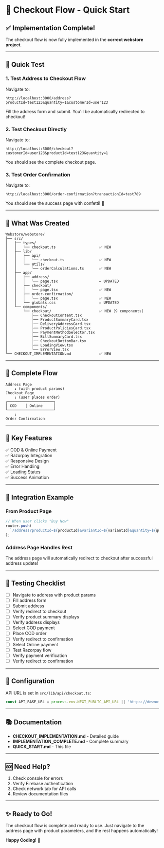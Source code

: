 # 🚀 Checkout Flow - Quick Start

## ✅ Implementation Complete!

The checkout flow is now fully implemented in the **correct webstore project**.

---

## 🎯 Quick Test

### 1. Test Address to Checkout Flow

Navigate to:
```
http://localhost:3000/address?productId=test123&quantity=1&customerId=user123
```

Fill the address form and submit. You'll be automatically redirected to checkout!

### 2. Test Checkout Directly

Navigate to:
```
http://localhost:3000/checkout?customerId=user123&productId=test123&quantity=1
```

You should see the complete checkout page.

### 3. Test Order Confirmation

Navigate to:
```
http://localhost:3000/order-confirmation?transactionId=test789
```

You should see the success page with confetti! 🎉

---

## 📁 What Was Created

```
Webstore/webstore/
├── src/
│   ├── types/
│   │   └── checkout.ts                    ✅ NEW
│   ├── lib/
│   │   ├── api/
│   │   │   └── checkout.ts                ✅ NEW
│   │   └── utils/
│   │       └── orderCalculations.ts       ✅ NEW
│   ├── app/
│   │   ├── address/
│   │   │   └── page.tsx                   ✏️ UPDATED
│   │   ├── checkout/
│   │   │   └── page.tsx                   ✅ NEW
│   │   ├── order-confirmation/
│   │   │   └── page.tsx                   ✅ NEW
│   │   └── globals.css                    ✏️ UPDATED
│   └── components/
│       └── checkout/                      ✅ NEW (9 components)
│           ├── CheckoutContent.tsx
│           ├── ProductSummaryCard.tsx
│           ├── DeliveryAddressCard.tsx
│           ├── ProductPoliciesCard.tsx
│           ├── PaymentMethodSelector.tsx
│           ├── BillSummaryCard.tsx
│           ├── CheckoutBottomBar.tsx
│           ├── LoadingView.tsx
│           └── ErrorView.tsx
└── CHECKOUT_IMPLEMENTATION.md             ✅ NEW
```

---

## 🔄 Complete Flow

```
Address Page
    ↓ (with product params)
Checkout Page
    ↓ (user places order)
┌─────────────────────┐
│ COD    │ Online     │
└─────────────────────┘
    ↓
Order Confirmation
```

---

## 🎯 Key Features

✅ COD & Online Payment  
✅ Razorpay Integration  
✅ Responsive Design  
✅ Error Handling  
✅ Loading States  
✅ Success Animation  

---

## 📝 Integration Example

### From Product Page

```typescript
// When user clicks "Buy Now"
router.push(
  `/address?productId=${productId}&variantId=${variantId}&quantity=${quantity}&customerId=${userId}`
);
```

### Address Page Handles Rest

The address page will automatically redirect to checkout after successful address update!

---

## 🧪 Testing Checklist

- [ ] Navigate to address with product params
- [ ] Fill address form
- [ ] Submit address
- [ ] Verify redirect to checkout
- [ ] Verify product summary displays
- [ ] Verify address displays
- [ ] Select COD payment
- [ ] Place COD order
- [ ] Verify redirect to confirmation
- [ ] Select Online payment
- [ ] Test Razorpay flow
- [ ] Verify payment verification
- [ ] Verify redirect to confirmation

---

## 🔧 Configuration

API URL is set in `src/lib/api/checkout.ts`:
```typescript
const API_BASE_URL = process.env.NEXT_PUBLIC_API_URL || 'https://downxtown.com';
```

---

## 📚 Documentation

- **CHECKOUT_IMPLEMENTATION.md** - Detailed guide
- **IMPLEMENTATION_COMPLETE.md** - Complete summary
- **QUICK_START.md** - This file

---

## 🆘 Need Help?

1. Check console for errors
2. Verify Firebase authentication
3. Check network tab for API calls
4. Review documentation files

---

## ✨ Ready to Go!

The checkout flow is complete and ready to use. Just navigate to the address page with product parameters, and the rest happens automatically!

**Happy Coding! 🚀**
